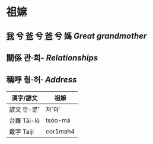 # 祖嫲
## [我](member1.md) 兮 [爸](member2.md) 兮 [爸](member8.md) 兮 媽 _Great grandmother_

## 關係 관·희- _Relationships_

## 稱呼 칑·허· _Address_

漢字/諺文 | 祖嫲
--- | ---
諺文 깐-뿐ˆ | 저ˊ마ˊ
台羅 Tâi-lô | tsóo-má
戴字 Taiji | cor1mah4


